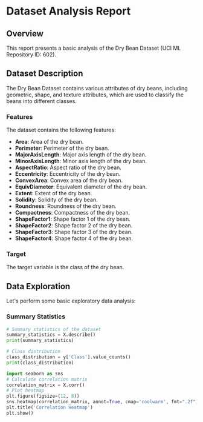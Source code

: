 # Dataset Analysis Report

## Overview

This report presents a basic analysis of the Dry Bean Dataset (UCI ML Repository ID: 602).

## Dataset Description

The Dry Bean Dataset contains various attributes of dry beans, including geometric, shape, and texture attributes, which are used to classify the beans into different classes.

### Features

The dataset contains the following features:

- **Area**: Area of the dry bean.
- **Perimeter**: Perimeter of the dry bean.
- **MajorAxisLength**: Major axis length of the dry bean.
- **MinorAxisLength**: Minor axis length of the dry bean.
- **AspectRatio**: Aspect ratio of the dry bean.
- **Eccentricity**: Eccentricity of the dry bean.
- **ConvexArea**: Convex area of the dry bean.
- **EquivDiameter**: Equivalent diameter of the dry bean.
- **Extent**: Extent of the dry bean.
- **Solidity**: Solidity of the dry bean.
- **Roundness**: Roundness of the dry bean.
- **Compactness**: Compactness of the dry bean.
- **ShapeFactor1**: Shape factor 1 of the dry bean.
- **ShapeFactor2**: Shape factor 2 of the dry bean.
- **ShapeFactor3**: Shape factor 3 of the dry bean.
- **ShapeFactor4**: Shape factor 4 of the dry bean.

### Target

The target variable is the class of the dry bean.

## Data Exploration

Let's perform some basic exploratory data analysis:

### Summary Statistics

```python
# Summary statistics of the dataset
summary_statistics = X.describe()
print(summary_statistics)
```

```python
# Class distribution
class_distribution = y['Class'].value_counts()
print(class_distribution)
```

```python
import seaborn as sns
# Calculate correlation matrix
correlation_matrix = X.corr()
# Plot heatmap
plt.figure(figsize=(12, 8))
sns.heatmap(correlation_matrix, annot=True, cmap='coolwarm', fmt=".2f")
plt.title('Correlation Heatmap')
plt.show()
```

